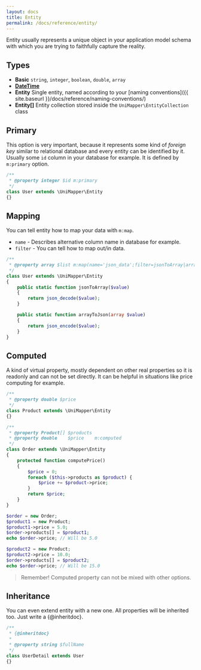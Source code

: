 ```yaml
---
layout: docs
title: Entity
permalink: /docs/reference/entity/
---
```


Entity usually represents a unique object in your application model schema with which you are trying to faithfully capture the reality.

## Types

- **Basic** `string`, `integer`, `boolean`, `double`, `array`
- **[DateTime](http://www.php.net/manual/en/class.datetime.php)**
- **Entity** Single entity, named according to your [naming conventions]({{ site.baseurl }}/docs/reference/naming-conventions/)
- **Entity\[\]** Entity collection stored inside the `UniMapper\EntityCollection` class

## Primary
This option is very important, because it represents some kind of *foreign key*
similar to relational database and every entity can be identified by it.
Usually some `id` column in your database for example.
It is defined by `m:primary` option.

~~~ php
/**
 * @property integer $id m:primary
 */
class User extends \UniMapper\Entity
{}
~~~

## Mapping
You can tell entity how to map your data with `m:map`.

- `name` - Describes alternative column name in database for example.
- `filter` - You can tell how to map out/in data.

~~~ php
/**
 * @property array $list m:map(name='json_data';filter=jsonToArray|arrayToJson)
 */
class User extends \UniMapper\Entity
{
    public static function jsonToArray($value)
    {
        return json_decode($value);
    }

    public static function arrayToJson(array $value)
    {
        return json_encode($value);
    }
}
~~~

## Computed
A kind of virtual property, mostly dependent on other real properties so it is readonly and can not be set directly. It can be helpful in situations like price computing for example.

~~~ php
/**
 * @property double $price
 */
class Product extends \UniMapper\Entity
{}

/**
 * @property Product[] $products
 * @property double    $price    m:computed
 */
class Order extends \UniMapper\Entity
{
    protected function computePrice()
    {
    	$price = 0;
    	foreach ($this->products as $product) {
    	    $price += $product->price;
    	}
        return $price;
    }
}

$order = new Order;
$product1 = new Product;
$product1->price = 5.0;
$order->products[] = $product1;
echo $order->price; // Will be 5.0

$product2 = new Product;
$product2->price = 10.0;
$order->products[] = $product2;
echo $order->price; // Will be 15.0
~~~

> Remember! Computed property can not be mixed with other options.

## Inheritance
You can even extend entity with a new one. All properties will be inherited too. Just write a {@inheritdoc}.

~~~ php
/**
 * {@inheritdoc}
 *
 * @property string $fullName
 */
class UserDetail extends User
{}
~~~